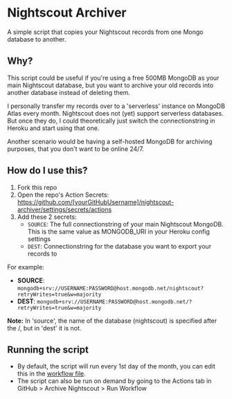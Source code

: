 # Nightscout Archiver

A simple script that copies your Nightscout records from one Mongo database to another.  

## Why?

This script could be useful if you're using a free 500MB MongoDB as your main Nightscout database,
but you want to archive your old records into another database instead of deleting them.

I personally transfer my records over to a 'serverless' instance on MongoDB Atlas every month. Nightscout does not (yet) support serverless databases. But once they do, I could theoretically just switch the connectionstring in Heroku and start using that one.

Another scenario would be having a self-hosted MongoDB for archiving purposes, that you don't want to be online 24/7.

## How do I use this?

1. Fork this repo
2. Open the repo's Action Secrets: https://github.com/[yourGitHubUsername]/nightscout-archiver/settings/secrets/actions
3. Add these 2 secrets:
   - `SOURCE`: The full connectionstring of your main Nightscout MongoDB. This is the same value as MONGODB_URI in your Heroku config settings
   - `DEST`: Connectionstring for the database you want to export your records to

For example:

- **SOURCE**: `mongodb+srv://USERNAME:PASSWORD@host.mongodb.net/nightscout?retryWrites=true&w=majority`
- **DEST**: `mongodb+srv://USERNAME:PASSWORD@host.mongodb.net/?retryWrites=true&w=majority`

**Note:** In 'source', the name of the database (nightscout) is specified after the /, but in 'dest' it is not.

## Running the script

- By default, the script will run every 1st day of the month, you can edit this in the [workflow file](.github/workflows/archive.yml).
- The script can also be run on demand by going to the Actions tab in GitHub > Archive Nightscout > Run Workflow
